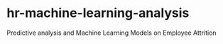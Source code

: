 # hr-machine-learning-analysis
 Predictive analysis and Machine Learning Models on Employee Attrition
